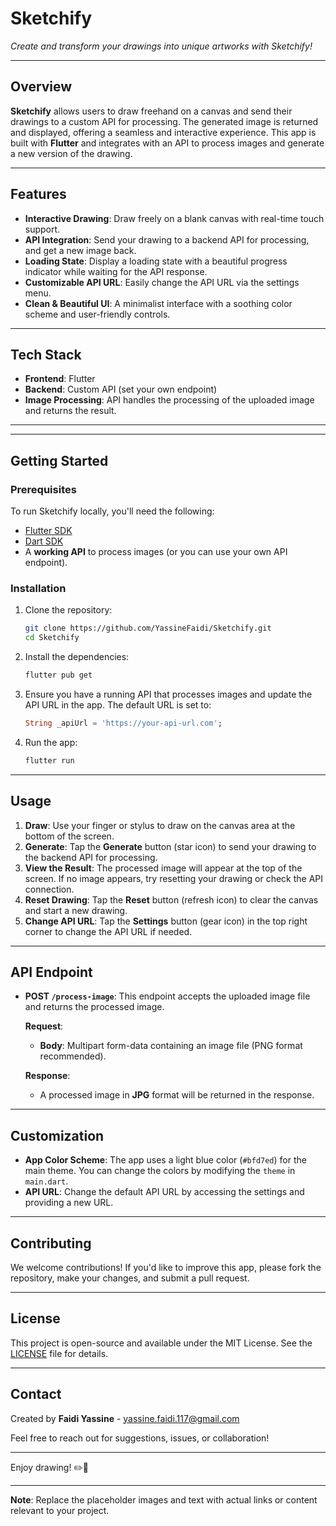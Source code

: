 # Sketchify

*Create and transform your drawings into unique artworks with Sketchify!*

---

## Overview

**Sketchify** allows users to draw freehand on a canvas and send their drawings to a custom API for processing. The generated image is returned and displayed, offering a seamless and interactive experience. This app is built with **Flutter** and integrates with an API to process images and generate a new version of the drawing.

---

## Features

- **Interactive Drawing**: Draw freely on a blank canvas with real-time touch support.
- **API Integration**: Send your drawing to a backend API for processing, and get a new image back.
- **Loading State**: Display a loading state with a beautiful progress indicator while waiting for the API response.
- **Customizable API URL**: Easily change the API URL via the settings menu.
- **Clean & Beautiful UI**: A minimalist interface with a soothing color scheme and user-friendly controls.

---

## Tech Stack

- **Frontend**: Flutter
- **Backend**: Custom API (set your own endpoint)
- **Image Processing**: API handles the processing of the uploaded image and returns the result.

---


---

## Getting Started

### Prerequisites

To run Sketchify locally, you'll need the following:

- [Flutter SDK](https://flutter.dev/docs/get-started/install)
- [Dart SDK](https://dart.dev/get-dart)
- A **working API** to process images (or you can use your own API endpoint).

### Installation

1. Clone the repository:

   ```bash
   git clone https://github.com/YassineFaidi/Sketchify.git
   cd Sketchify
   ```

2. Install the dependencies:

   ```bash
   flutter pub get
   ```

3. Ensure you have a running API that processes images and update the API URL in the app. The default URL is set to:

   ```dart
   String _apiUrl = 'https://your-api-url.com';
   ```

4. Run the app:

   ```bash
   flutter run
   ```

---

## Usage

1. **Draw**: Use your finger or stylus to draw on the canvas area at the bottom of the screen.
2. **Generate**: Tap the **Generate** button (star icon) to send your drawing to the backend API for processing.
3. **View the Result**: The processed image will appear at the top of the screen. If no image appears, try resetting your drawing or check the API connection.
4. **Reset Drawing**: Tap the **Reset** button (refresh icon) to clear the canvas and start a new drawing.
5. **Change API URL**: Tap the **Settings** button (gear icon) in the top right corner to change the API URL if needed.

---

## API Endpoint

- **POST `/process-image`**: This endpoint accepts the uploaded image file and returns the processed image.

  **Request**:
  - **Body**: Multipart form-data containing an image file (PNG format recommended).

  **Response**:
  - A processed image in **JPG** format will be returned in the response.

---

## Customization

- **App Color Scheme**: The app uses a light blue color (`#bfd7ed`) for the main theme. You can change the colors by modifying the `theme` in `main.dart`.
- **API URL**: Change the default API URL by accessing the settings and providing a new URL.

---

## Contributing

We welcome contributions! If you'd like to improve this app, please fork the repository, make your changes, and submit a pull request.

---

## License

This project is open-source and available under the MIT License. See the [LICENSE](LICENSE) file for details.

---

## Contact

Created by **Faidi Yassine** - yassine.faidi.117@gmail.com

Feel free to reach out for suggestions, issues, or collaboration!

---

Enjoy drawing! ✏️🎨

--- 

**Note**: Replace the placeholder images and text with actual links or content relevant to your project.
